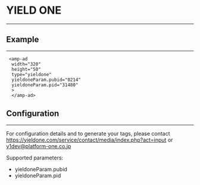  # YIELD ONE
 ---

 ## Example
 ---

     <amp-ad
      width="320"
      height="50"
      type="yieldone"
      yieldoneParam.pubid="0214"
      yieldoneParam.pid="31480"
      >
      </amp-ad>


 ## Configuration
---
 For configuration details and to generate your tags, please contact https://yieldone.com/service/contact/media/index.php?act=input or <y1dev@platform-one.co.jp>

 Supported parameters:

 - yieldoneParam.pubid
 - yieldoneParam.pid

